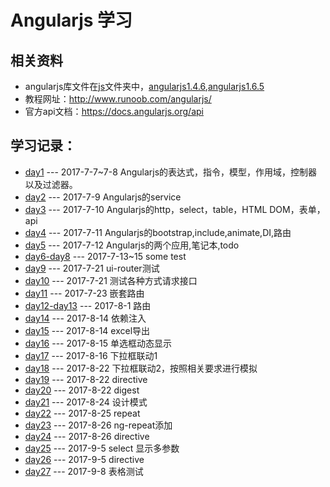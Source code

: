 # Angularjs 学习
## 相关资料

 - angularjs库文件在[js](./master/js)文件夹中，[angularjs1.4.6](./master/js/angular146),[angularjs1.6.5](./master/js/angular165)
 - 教程网址：http://www.runoob.com/angularjs/
 - 官方api文档：https://docs.angularjs.org/api


## 学习记录：

 - [day1](./master/day1/) --- 2017-7-7~7-8 Angularjs的表达式，指令，模型，作用域，控制器以及过滤器。
 - [day2](./master/day2/) --- 2017-7-9 Angularjs的service
 - [day3](./master/day3/) --- 2017-7-10 Angularjs的http，select，table，HTML DOM，表单，api
 - [day4](,/master/day4/) --- 2017-7-11 Angularjs的bootstrap,include,animate,DI,路由
 - [day5](./master/day5/) --- 2017-7-12 Angularjs的两个应用,笔记本,todo
 - [day6-day8](./master/day6) --- 2017-7-13~15 some test
 - [day9](./master/day9) --- 2017-7-21 ui-router测试
 - [day10](./master/day10) --- 2017-7-21 测试各种方式请求接口
 - [day11](./master/day11) --- 2017-7-23 嵌套路由
 - [day12-day13](./master/day12) --- 2017-8-1 路由
 - [day14](./master/day14) --- 2017-8-14 依赖注入
 - [day15](./master/day15) --- 2017-8-14 excel导出
 - [day16](./master/day16) --- 2017-8-15 单选框动态显示
 - [day17](./master/day17) --- 2017-8-16 下拉框联动1
 - [day18](./master/day18) --- 2017-8-22 下拉框联动2，按照相关要求进行模拟
 - [day19](./master/day19) --- 2017-8-22 directive
 - [day20](./master/day20) --- 2017-8-22 digest
 - [day21](./master/day21) --- 2017-8-24 设计模式
 - [day22](./master/day22) --- 2017-8-25 repeat
 - [day23](./master/day23) --- 2017-8-26 ng-repeat添加
 - [day24](./master/day24) --- 2017-8-26 directive
 - [day25](./master/day25) --- 2017-9-5 select 显示多参数
 - [day26](./master/day26) --- 2017-9-5 directive
 - [day27](./master/day27) --- 2017-9-8 表格测试
